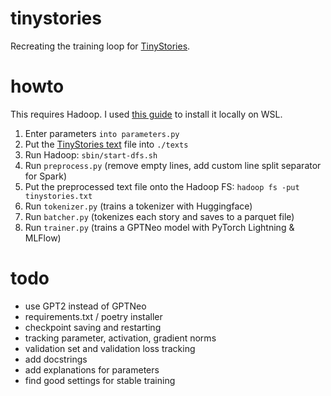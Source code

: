 # tinystories
Recreating the training loop for [TinyStories](https://arxiv.org/abs/2305.07759).

# howto
This requires Hadoop. I used [this guide](https://kontext.tech/article/978/install-hadoop-332-in-wsl-on-windows) to install it locally on WSL.

1. Enter parameters ```into parameters.py```
2. Put the [TinyStories text](https://huggingface.co/datasets/roneneldan/TinyStories/blob/main/TinyStories-train.txt) file into ```./texts```
3. Run Hadoop: ```sbin/start-dfs.sh```
4. Run ```preprocess.py``` (remove empty lines, add custom line split separator for Spark)
5. Put the preprocessed text file onto the Hadoop FS: ```hadoop fs -put tinystories.txt```
6. Run ```tokenizer.py``` (trains a tokenizer with Huggingface)
7. Run ```batcher.py``` (tokenizes each story and saves to a parquet file)
8. Run ```trainer.py``` (trains a GPTNeo model with PyTorch Lightning & MLFlow)

# todo
- use GPT2 instead of GPTNeo
- requirements.txt / poetry installer
- checkpoint saving and restarting
- tracking parameter, activation, gradient norms
- validation set and validation loss tracking
- add docstrings
- add explanations for parameters
- find good settings for stable training
